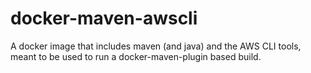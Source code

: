 # docker-maven-awscli
A docker image that includes maven (and java) and the AWS CLI tools, meant to be used to run a docker-maven-plugin based build.
